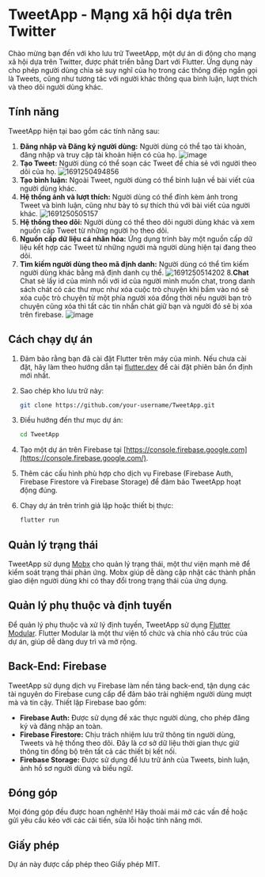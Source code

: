 # TweetApp - Mạng xã hội dựa trên Twitter

Chào mừng bạn đến với kho lưu trữ TweetApp, một dự án di động cho mạng xã hội dựa trên Twitter, được phát triển bằng Dart với Flutter. Ứng dụng này cho phép người dùng chia sẻ suy nghĩ của họ trong các thông điệp ngắn gọi là Tweets, cũng như tương tác với người khác thông qua bình luận, lượt thích và theo dõi người dùng khác.

## Tính năng

TweetApp hiện tại bao gồm các tính năng sau:

1. **Đăng nhập và Đăng ký người dùng:** Người dùng có thể tạo tài khoản, đăng nhập và truy cập tài khoản hiện có của họ.
   ![image](https://github.com/PVL-Linh/SimpleChatApplication_App_Chat_DonGian/assets/136146829/0e10c948-55ae-49cd-9a05-8b3a1e71b04e)
2. **Tạo Tweet:** Người dùng có thể soạn các Tweet để chia sẻ với người theo dõi của họ.
   ![1691250494856](image/README/1691250494856.png)
3. **Tạo bình luận:** Ngoài Tweet, người dùng có thể bình luận về bài viết của người dùng khác.
4. **Hệ thống ảnh và lượt thích:** Người dùng có thể đính kèm ảnh trong Tweet và bình luận, cũng như bày tỏ sự thích thú với bài viết của người khác.
   ![1691250505157](image/README/1691250505157.png)
5. **Hệ thống theo dõi:** Người dùng có thể theo dõi người dùng khác và xem nguồn cấp Tweet từ những người họ theo dõi.
6. **Nguồn cấp dữ liệu cá nhân hóa:** Ứng dụng trình bày một nguồn cấp dữ liệu kết hợp các Tweet từ những người mà người dùng hiện tại đang theo dõi.
7. **Tìm kiếm người dùng theo mã định danh:** Người dùng có thể tìm kiếm người dùng khác bằng mã định danh cụ thể.
   ![1691250514202](image/README/1691250514202.png)
8.**Chat** Chat sẻ lấy id của mình nối với id của người mình muốn chat, trong danh sách chát có các thư mục như xóa cuộc trò chuyện khi bấm vào nó sẽ xóa cuộc trò chuyện từ một phía người xóa đồng thời nếu người bạn trò chuyện cũng xóa thì tất các tin nhắn chát giữ bạn và người đó sẽ bị xóa trên firebase.
![image](https://github.com/PVL-Linh/SimpleChatApplication_App_Chat_DonGian/assets/136146829/6e807cd5-fb24-43d9-9c15-e36d370000a1)

## Cách chạy dự án

1. Đảm bảo rằng bạn đã cài đặt Flutter trên máy của mình. Nếu chưa cài đặt, hãy làm theo hướng dẫn tại [flutter.dev](https://flutter.dev/docs/get-started/install) để cài đặt phiên bản ổn định mới nhất.
2. Sao chép kho lưu trữ này:

    ```bash
    git clone https://github.com/your-username/TweetApp.git
    ```

3. Điều hướng đến thư mục dự án:

    ```bash
    cd TweetApp
    ```

4. Tạo một dự án trên Firebase tại [https://console.firebase.google.com](https://console.firebase.google.com/).
5. Thêm các cấu hình phù hợp cho dịch vụ Firebase (Firebase Auth, Firebase Firestore và Firebase Storage) để đảm bảo TweetApp hoạt động đúng.
6. Chạy dự án trên trình giả lập hoặc thiết bị thực:

    ```bash
    flutter run
    ```

## Quản lý trạng thái

TweetApp sử dụng [Mobx](https://pub.dev/packages/mobx) cho quản lý trạng thái, một thư viện mạnh mẽ để kiểm soát trạng thái phản ứng. Mobx giúp dễ dàng cập nhật các thành phần giao diện người dùng khi có thay đổi trong trạng thái của ứng dụng.

## Quản lý phụ thuộc và định tuyến

Để quản lý phụ thuộc và xử lý định tuyến, TweetApp sử dụng [Flutter Modular](https://pub.dev/packages/flutter_modular). Flutter Modular là một thư viện tổ chức và chia nhỏ cấu trúc của dự án, giúp dễ dàng duy trì và mở rộng.

## Back-End: Firebase

TweetApp sử dụng dịch vụ Firebase làm nền tảng back-end, tận dụng các tài nguyên do Firebase cung cấp để đảm bảo trải nghiệm người dùng mượt mà và tin cậy. Thiết lập Firebase bao gồm:

* **Firebase Auth:** Được sử dụng để xác thực người dùng, cho phép đăng ký và đăng nhập an toàn.
* **Firebase Firestore:** Chịu trách nhiệm lưu trữ thông tin người dùng, Tweets và hệ thống theo dõi. Đây là cơ sở dữ liệu thời gian thực giữ thông tin đồng bộ trên tất cả các thiết bị kết nối.
* **Firebase Storage:** Được sử dụng để lưu trữ ảnh của Tweets, bình luận, ảnh hồ sơ người dùng và biểu ngữ.

## Đóng góp

Mọi đóng góp đều được hoan nghênh! Hãy thoải mái mở các vấn đề hoặc gửi yêu cầu kéo với các cải tiến, sửa lỗi hoặc tính năng mới.

## Giấy phép

Dự án này được cấp phép theo Giấy phép MIT.
